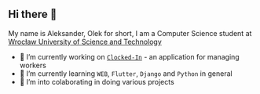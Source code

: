 ## Hi there 👋
My name is Aleksander, Olek for short, I am a Computer Science student at [Wrocław University of Science and Technology](https://pwr.edu.pl/)

- 🔭 I’m currently working on [`Clocked-In`](https://github.com/JO2K-Development/CLOCKEDIN-Frontend) - an application for managing workers
- 🌱 I’m currently learning `WEB`, `Flutter`, `Django` and `Python` in general
- 👯 I’m into colaborating in doing various projects

<!--
**0leslaw/0leslaw** is a ✨ _special_ ✨ repository because its `README.md` (this file) appears on your GitHub profile.

Here are some ideas to get you started:

- 🔭 I’m currently working on ...
- 🌱 I’m currently learning ...
- 👯 I’m looking to collaborate on ...
- 🤔 I’m looking for help with ...
- 💬 Ask me about ...
- 📫 How to reach me: ...
- 😄 Pronouns: ...
- ⚡ Fun fact: ...
-->
